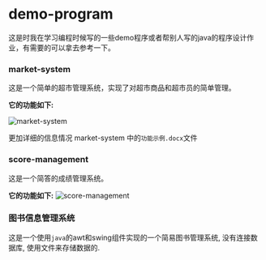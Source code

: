 # demo-program

这是时我在学习编程时候写的一些demo程序或者帮别人写的java的程序设计作业，有需要的可以拿去参考一下。



### market-system

这是一个简单的超市管理系统，实现了对超市商品和超市员的简单管理。

**它的功能如下:**

![market-system](https://oss.elltor.com/uploads/2020/market-system_1603626326657.png)



更加详细的信息情况 market-system 中的`功能示例.docx`文件



### score-management

这是一个简答的成绩管理系统。

**它的功能如下:**
![score-management](https://oss.elltor.com/uploads/2020/score-management_1603626326640.png)


### 图书信息管理系统

这是一个使用`java`的awt和swing组件实现的一个简易图书管理系统, 没有连接数据库, 使用文件来存储数据的.



